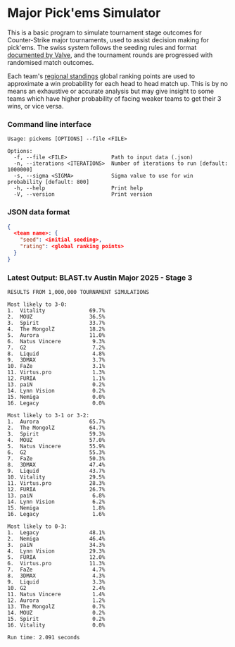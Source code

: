 # Major Pick'ems Simulator

This is a basic program to simulate tournament stage outcomes for Counter-Strike major tournaments, used to assist decision making for pick'ems. The swiss system follows the seeding rules and format [documented by Valve](https://github.com/ValveSoftware/counter-strike/blob/main/major-supplemental-rulebook.md#seeding), and the tournament rounds are progressed with randomised match outcomes.

Each team's [regional standings](https://github.com/ValveSoftware/counter-strike_regional_standings) global ranking points are used to approximate a win probability for each head to head match up. This is by no means an exhaustive or accurate analysis but may give insight to some teams which have higher probability of facing weaker teams to get their 3 wins, or vice versa.

### Command line interface

```text
Usage: pickems [OPTIONS] --file <FILE>

Options:
  -f, --file <FILE>              Path to input data (.json)
  -n, --iterations <ITERATIONS>  Number of iterations to run [default: 1000000]
  -s, --sigma <SIGMA>            Sigma value to use for win probability [default: 800]
  -h, --help                     Print help
  -V, --version                  Print version
```

### JSON data format

```json
{
  <team name>: {
    "seed": <initial seeding>,
    "rating": <global ranking points>
  }
}
```

### Latest Output: BLAST.tv Austin Major 2025 - Stage 3

```text
RESULTS FROM 1,000,000 TOURNAMENT SIMULATIONS

Most likely to 3-0:
1.  Vitality              69.7%
2.  MOUZ                  36.5%
3.  Spirit                33.7%
4.  The MongolZ           18.2%
5.  Aurora                11.0%
6.  Natus Vincere          9.3%
7.  G2                     7.2%
8.  Liquid                 4.8%
9.  3DMAX                  3.7%
10. FaZe                   3.1%
11. Virtus.pro             1.3%
12. FURIA                  1.1%
13. paiN                   0.2%
14. Lynn Vision            0.2%
15. Nemiga                 0.0%
16. Legacy                 0.0%

Most likely to 3-1 or 3-2:
1.  Aurora                65.7%
2.  The MongolZ           64.7%
3.  Spirit                59.3%
4.  MOUZ                  57.0%
5.  Natus Vincere         55.9%
6.  G2                    55.3%
7.  FaZe                  50.3%
8.  3DMAX                 47.4%
9.  Liquid                43.7%
10. Vitality              29.5%
11. Virtus.pro            28.3%
12. FURIA                 26.7%
13. paiN                   6.8%
14. Lynn Vision            6.2%
15. Nemiga                 1.8%
16. Legacy                 1.6%

Most likely to 0-3:
1.  Legacy                48.1%
2.  Nemiga                46.4%
3.  paiN                  34.3%
4.  Lynn Vision           29.3%
5.  FURIA                 12.0%
6.  Virtus.pro            11.3%
7.  FaZe                   4.7%
8.  3DMAX                  4.3%
9.  Liquid                 3.3%
10. G2                     2.4%
11. Natus Vincere          1.4%
12. Aurora                 1.2%
13. The MongolZ            0.7%
14. MOUZ                   0.2%
15. Spirit                 0.2%
16. Vitality               0.0%

Run time: 2.091 seconds
```
